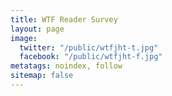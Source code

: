 ```yaml
---
title: WTF Reader Survey
layout: page
image:
  twitter: "/public/wtfjht-t.jpg"
  facebook: "/public/wtfjht-f.jpg"
metatags: noindex, follow
sitemap: false
---
```


<div id="ask-form"></div><script src="https://wtfjht.coralproject.net/widgets/58eafdd94a60280001fc1c22.js"></script>
